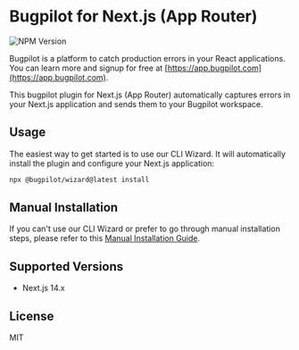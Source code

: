 # Bugpilot for Next.js (App Router)

![NPM Version](https://img.shields.io/npm/v/@bugpilot/plugin-nextjs)

Bugpilot is a platform to catch production errors in your React applications. You can learn more and signup for free at [https://app.bugpilot.com](https://app.bugpilot.com).

This bugpilot plugin for Next.js (App Router) automatically captures errors in your Next.js application and sends them to your Bugpilot workspace.

## Usage

The easiest way to get started is to use our CLI Wizard. It will automatically install the plugin and configure your Next.js application:

```bash
npx @bugpilot/wizard@latest install
```

## Manual Installation

If you can't use our CLI Wizard or prefer to go through manual installation steps, please refer to this [Manual Installation Guide](https://github.com/bugpilot/wizard/wiki/Manual-Setup-(Next.js-App-Router)).

## Supported Versions

- Next.js 14.x

## License

MIT

